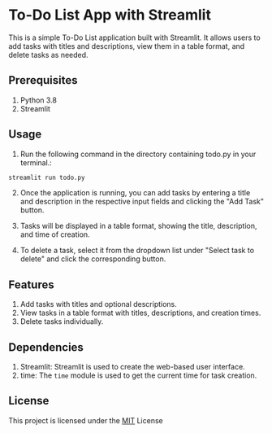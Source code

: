 # To-Do List App with Streamlit

This is a simple To-Do List application built with Streamlit. It allows users to add tasks with titles and descriptions, view them in a table format, and delete tasks as needed.

## Prerequisites

1. Python 3.8
2. Streamlit 


## Usage

1. Run the following command in the directory containing todo.py in your terminal.:
```bash
streamlit run todo.py
```

2. Once the application is running, you can add tasks by entering a title and description in the respective input fields and clicking the "Add Task" button.

3. Tasks will be displayed in a table format, showing the title, description, and time of creation.

4. To delete a task, select it from the dropdown list under "Select task to delete" and click the corresponding button.

## Features

1. Add tasks with titles and optional descriptions.
2. View tasks in a table format with titles, descriptions, and creation times.
3. Delete tasks individually.

## Dependencies

1. Streamlit: Streamlit is used to create the web-based user interface.
2. time: The ```time``` module is used to get the current time for task creation.


## License

This project is licensed under the [MIT](https://choosealicense.com/licenses/mit/) License